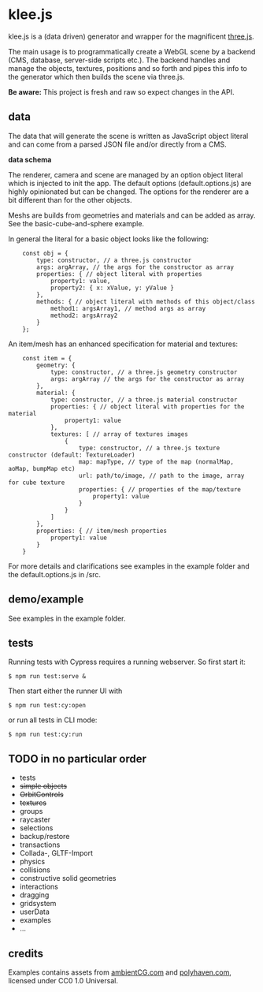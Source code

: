 # klee.js

klee.js is a (data driven) generator and wrapper for the magnificent [three.js](https://threejs.org/).

The main usage is to programmatically create a WebGL scene by a backend (CMS, database, server-side scripts etc.). The backend handles and manage the objects, textures, positions and so forth and pipes this info to the generator which then builds the scene via three.js.

**Be aware:** This project is fresh and raw so expect changes in the API.

## data

The data that will generate the scene is written as JavaScript object literal and can come from a parsed JSON file and/or directly from a CMS.

**data schema**

The renderer, camera and scene are managed by an option object literal which is injected to init the app.
The default options (default.options.js) are highly opinionated but can be changed. The options for the renderer are a bit different than for the other objects.

Meshs are builds from geometries and materials and can be added as array. See the basic-cube-and-sphere example.

In general the literal for a basic object looks like the following: 

		const obj = {
			type: constructor, // a three.js constructor
			args: argArray, // the args for the constructor as array
			properties: { // object literal with properties
				property1: value,
				property2: { x: xValue, y: yValue }
			},
			methods: { // object literal with methods of this object/class
				method1: argsArray1, // method args as array
				method2: argsArray2
			}
		};

An item/mesh has an enhanced specification for material and textures:

		const item = {
			geometry: {
				type: constructor, // a three.js geometry constructor
				args: argArray // the args for the constructor as array
			},
			material: {
				type: constructor, // a three.js material constructor
				properties: { // object literal with properties for the material
					property1: value
				},
				textures: [ // array of textures images
					{
						type: constructor, // a three.js texture constructor (default: TextureLoader)
						map: mapType, // type of the map (normalMap, aoMap, bumpMap etc)
						url: path/to/image, // path to the image, array for cube texture
						properties: { // properties of the map/texture
							property1: value
						}
					}
				]
			},
			properties: { // item/mesh properties
				property1: value
			}
		}

For more details and clarifications see examples in the example folder and the default.options.js in /src.

## demo/example

See examples in the example folder.

## tests

Running tests with Cypress requires a running webserver. So first start it:

    $ npm run test:serve &

Then start either the runner UI with

    $ npm run test:cy:open

or run all tests in CLI mode:

    $ npm run test:cy:run

## TODO in no particular order

* tests
* ~~simple objects~~
* ~~OrbitControls~~
* ~~textures~~
* groups
* raycaster
* selections
* backup/restore
* transactions
* Collada-, GLTF-Import
* physics
* collisions
* constructive solid geometries
* interactions
* dragging
* gridsystem
* userData
* examples
* ...

## credits

Examples contains assets from [ambientCG.com](https://ambientCG.com/) and [polyhaven.com](https://polyhaven.com/), licensed under CC0 1.0 Universal.
